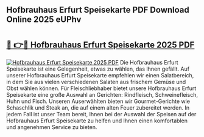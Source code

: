 ## Hofbrauhaus Erfurt Speisekarte PDF Download Online 2025 eUPhv

# <h2><a href="http://gcbmas.nevu.top/?p=Hofbrauhaus+Erfurt+Speisekarte">🔗 👉🔴 Hofbrauhaus Erfurt Speisekarte 2025 PDF</a></h2>

[![Hofbrauhaus Erfurt Speisekarte 2025 PDF](https://i.imgur.com/dBaPXMq.png)](http://gcbmas.nevu.top/?p=Hofbrauhaus+Erfurt+Speisekarte)
Die Hofbrauhaus Erfurt Speisekarte ist eine Gelegenheit, etwas zu wählen, das Ihnen gefällt. Auf unserer Hofbrauhaus Erfurt Speisekarte empfehlen wir einen Salatbereich, in dem Sie aus vielen verschiedenen Salaten aus frischem Gemüse und Obst wählen können. Für Fleischliebhaber bietet unsere Hofbrauhaus Erfurt Speisekarte eine große Auswahl an Gerichten: Rindfleisch, Schweinefleisch, Huhn und Fisch. Unseren Auserwählten bieten wir Gourmet-Gerichte wie Schaschlik und Steak an, die auf einem alten Feuer zubereitet werden. In jedem Fall ist unser Team bereit, Ihnen bei der Auswahl der Speisen auf der Hofbrauhaus Erfurt Speisekarte zu helfen und Ihnen einen komfortablen und angenehmen Service zu bieten.
